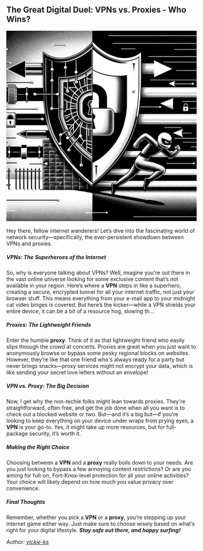 ## The Great Digital Duel: VPNs vs. Proxies - Who Wins?

<img src="images/blogs/vpn-proxy.png" alt="proxy-sec" class="md-img">

Hey there, fellow internet wanderers! Let’s dive into the fascinating world of network security—specifically, the ever-persistent showdown between VPNs and proxies.

##### VPNs: The Superheroes of the Internet

So, why is everyone talking about VPNs? Well, imagine you're out there in the vast online universe looking for some exclusive content that’s not available in your region. Here’s where a **VPN** steps in like a superhero, creating a secure, encrypted tunnel for all your internet traffic, not just your browser stuff. This means everything from your e-mail app to your midnight cat video binges is covered. But here’s the kicker—while a VPN shields your entire device, it can be a bit of a resource hog, slowing th...

##### Proxies: The Lightweight Friends

Enter the humble **proxy**. Think of it as that lightweight friend who easily slips through the crowd at concerts. Proxies are great when you just want to anonymously browse or bypass some pesky regional blocks on websites. However, they’re like that one friend who's always ready for a party but never brings snacks—proxy services might not encrypt your data, which is like sending your secret love letters without an envelope!

##### VPN vs. Proxy: The Big Decision

Now, I get why the non-techie folks might lean towards proxies. They're straightforward, often free, and get the job done when all you want is to check out a blocked website or two. But—and it’s a big but—if you're looking to keep everything on your device under wraps from prying eyes, a **VPN** is your go-to. Yes, it might take up more resources, but for full-package security, it’s worth it.

##### Making the Right Choice

Choosing between a **VPN** and a **proxy** really boils down to your needs. Are you just looking to bypass a few annoying content restrictions? Or are you aiming for full-on, Fort-Knox-level protection for all your online activities? Your choice will likely depend on how much you value privacy over convenience.

##### Final Thoughts

Remember, whether you pick a **VPN** or a **proxy**, you’re stepping up your internet game either way. Just make sure to choose wisely based on what’s right for your digital lifestyle. _**Stay safe out there, and happy surfing!**_

*Author: <a href="https://github.com/vickie-ks" target="_blank">vickie-ks</a>*

